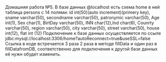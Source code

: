 Домашняя работа №5. В базе данных @localhost есть схема home в ней таблица persons с 14 полями: id int(50)(auto increment)(primery key),
sname varchar(50), secondname varchar(50), patronymic varchar(50), Age int(1), Sex char(1), BirtDay varchar(50), INN char(12),Ind char(6),
Counrty varchar(50), region varchar(50), city varchar(50), street varchar(50), house int(12), flat int (12)
Подключение к базе данных осуществляется по ссыле jdbc:mysql://localhost:3306/home?autoReconnect=true&useSSL=false
Ссылка в коде встречается 3 раза 2 раза в методе fillData и один раз в fillDatafromDB, соответственно для подключения к другой базе данных 
её нужн обудет изменить.
